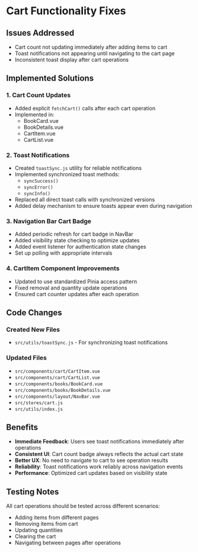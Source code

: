# Cart Functionality Fixes

## Issues Addressed
- Cart count not updating immediately after adding items to cart
- Toast notifications not appearing until navigating to the cart page
- Inconsistent toast display after cart operations

## Implemented Solutions

### 1. Cart Count Updates
- Added explicit `fetchCart()` calls after each cart operation
- Implemented in:
  - BookCard.vue
  - BookDetails.vue
  - CartItem.vue
  - CartList.vue

### 2. Toast Notifications
- Created `toastSync.js` utility for reliable notifications
- Implemented synchronized toast methods:
  - `syncSuccess()`
  - `syncError()`
  - `syncInfo()`
- Replaced all direct toast calls with synchronized versions
- Added delay mechanism to ensure toasts appear even during navigation

### 3. Navigation Bar Cart Badge
- Added periodic refresh for cart badge in NavBar
- Added visibility state checking to optimize updates
- Added event listener for authentication state changes
- Set up polling with appropriate intervals

### 4. CartItem Component Improvements
- Updated to use standardized Pinia access pattern
- Fixed removal and quantity update operations
- Ensured cart counter updates after each operation

## Code Changes

### Created New Files
- `src/utils/toastSync.js` - For synchronizing toast notifications

### Updated Files
- `src/components/cart/CartItem.vue`
- `src/components/cart/CartList.vue`
- `src/components/books/BookCard.vue`
- `src/components/books/BookDetails.vue`
- `src/components/layout/NavBar.vue`
- `src/stores/cart.js`
- `src/utils/index.js`

## Benefits
- **Immediate Feedback**: Users see toast notifications immediately after operations
- **Consistent UI**: Cart count badge always reflects the actual cart state
- **Better UX**: No need to navigate to cart to see operation results
- **Reliability**: Toast notifications work reliably across navigation events
- **Performance**: Optimized cart updates based on visibility state

## Testing Notes
All cart operations should be tested across different scenarios:
- Adding items from different pages
- Removing items from cart
- Updating quantities
- Clearing the cart
- Navigating between pages after operations
